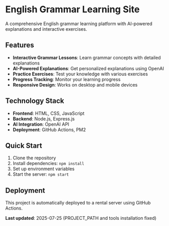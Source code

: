 # English Grammar Learning Site

A comprehensive English grammar learning platform with AI-powered explanations and interactive exercises.

## Features

- **Interactive Grammar Lessons**: Learn grammar concepts with detailed explanations
- **AI-Powered Explanations**: Get personalized explanations using OpenAI
- **Practice Exercises**: Test your knowledge with various exercises
- **Progress Tracking**: Monitor your learning progress
- **Responsive Design**: Works on desktop and mobile devices

## Technology Stack

- **Frontend**: HTML, CSS, JavaScript
- **Backend**: Node.js, Express.js
- **AI Integration**: OpenAI API
- **Deployment**: GitHub Actions, PM2

## Quick Start

1. Clone the repository
2. Install dependencies: `npm install`
3. Set up environment variables
4. Start the server: `npm start`

## Deployment

This project is automatically deployed to a rental server using GitHub Actions.

**Last updated**: 2025-07-25 (PROJECT_PATH and tools installation fixed) 